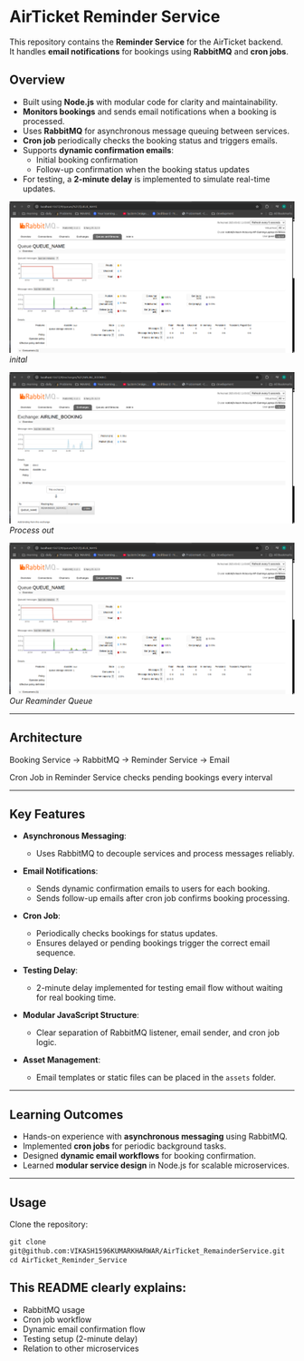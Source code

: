# AirTicket Reminder Service

This repository contains the **Reminder Service** for the AirTicket backend.  
It handles **email notifications** for bookings using **RabbitMQ** and **cron jobs**.

## Overview

- Built using **Node.js** with modular code for clarity and maintainability.
- **Monitors bookings** and sends email notifications when a booking is processed.
- Uses **RabbitMQ** for asynchronous message queuing between services.
- **Cron job** periodically checks the booking status and triggers emails.
- Supports **dynamic confirmation emails**:
  - Initial booking confirmation
  - Follow-up confirmation when the booking status updates
- For testing, a **2-minute delay** is implemented to simulate real-time updates.

![Rabbit MQ](assets/1.png)  
_inital_

![Rabbit MQ](assets/2.png)  
_Process out_

![Rabbit MQ](assets/1.png)  
_Our Reaminder Queue_

---

## Architecture

Booking Service → RabbitMQ → Reminder Service → Email

Cron Job in Reminder Service checks pending bookings every interval

---

## Key Features

- **Asynchronous Messaging**:

  - Uses RabbitMQ to decouple services and process messages reliably.

- **Email Notifications**:

  - Sends dynamic confirmation emails to users for each booking.
  - Sends follow-up emails after cron job confirms booking processing.

- **Cron Job**:

  - Periodically checks bookings for status updates.
  - Ensures delayed or pending bookings trigger the correct email sequence.

- **Testing Delay**:

  - 2-minute delay implemented for testing email flow without waiting for real booking time.

- **Modular JavaScript Structure**:

  - Clear separation of RabbitMQ listener, email sender, and cron job logic.

- **Asset Management**:
  - Email templates or static files can be placed in the `assets` folder.

---

## Learning Outcomes

- Hands-on experience with **asynchronous messaging** using RabbitMQ.
- Implemented **cron jobs** for periodic background tasks.
- Designed **dynamic email workflows** for booking confirmation.
- Learned **modular service design** in Node.js for scalable microservices.

---

## Usage

Clone the repository:

```
git clone git@github.com:VIKASH1596KUMARKHARWAR/AirTicket_RemainderService.git
cd AirTicket_Reminder_Service
```

## This README clearly explains:

- RabbitMQ usage
- Cron job workflow
- Dynamic email confirmation flow
- Testing setup (2-minute delay)
- Relation to other microservices
